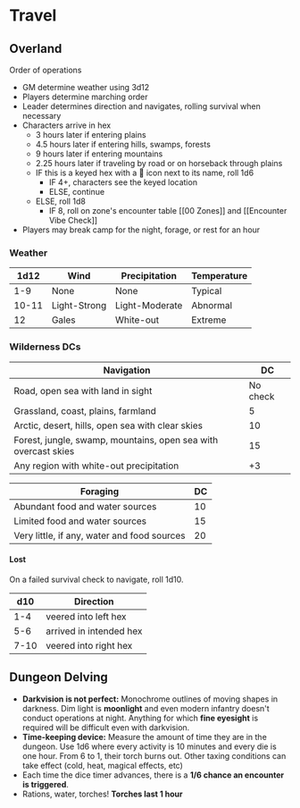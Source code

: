 # Travel
## Overland 
Order of operations
- GM determine weather using 3d12
- Players determine marching order
- Leader determines direction and navigates, rolling survival when necessary
- Characters arrive in hex
   - 3 hours later if entering plains
   - 4.5 hours later if entering hills, swamps, forests
   - 9 hours later if entering mountains
   - 2.25 hours later if traveling by road or on horseback through plains
   - IF this is a keyed hex with a 🎲 icon next to its name, roll 1d6
      - IF 4+, characters see the keyed location
      - ELSE, continue
   - ELSE, roll 1d8
      - IF 8, roll on zone's encounter table [[00 Zones]] and [[Encounter Vibe Check]]
- Players may break camp for the night, forage, or rest for an hour

### Weather
| 1d12  | Wind         | Precipitation  | Temperature |
| ----- | ------------ | -------------- | ----------- |
| 1-9   | None         | None           | Typical     |
| 10-11 | Light-Strong | Light-Moderate | Abnormal    |
| 12    | Gales        | White-out      | Extreme     |

### Wilderness DCs
| Navigation                                                     | DC       |
| -------------------------------------------------------------- | -------- |
| Road, open sea with land in sight                              | No check |
| Grassland, coast, plains, farmland                             | 5        |
| Arctic, desert, hills, open sea with clear skies               | 10       |
| Forest, jungle, swamp, mountains, open sea with overcast skies | 15       |
| Any region with white-out precipitation                        | +3       |

| Foraging                                    | DC  |
| ------------------------------------------- | --- |
| Abundant food and water sources             | 10  |
| Limited food and water sources              | 15  |
| Very little, if any, water and food sources | 20  |

#### Lost 
On a failed survival check to navigate, roll 1d10. 

| d10  | Direction               |
| ---- | ----------------------- |
| 1-4  | veered into left hex    |
| 5-6  | arrived in intended hex |
| 7-10 | veered into right hex   |

## Dungeon Delving
- **Darkvision is not perfect:** Monochrome outlines of moving shapes in darkness. Dim light is **moonlight** and even modern infantry doesn't conduct operations at night. Anything for which **fine eyesight** is required will be difficult even with darkvision.
- **Time-keeping device:** Measure the amount of time they are in the dungeon. Use 1d6 where every activity is 10 minutes and every die is one hour. From 6 to 1, their torch burns out. Other taxing conditions can take effect (cold, heat, magical effects, etc)
- Each time the dice timer advances, there is a **1/6 chance an encounter is triggered**. 
- Rations, water, torches! **Torches last 1 hour**